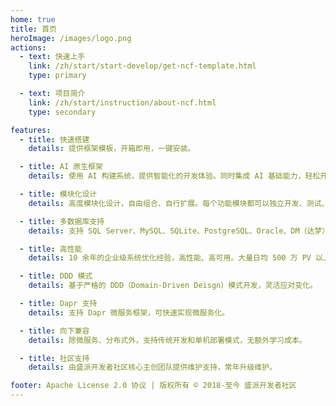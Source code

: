 ```yaml
---
home: true
title: 首页
heroImage: /images/logo.png
actions:
  - text: 快速上手
    link: /zh/start/start-develop/get-ncf-template.html
    type: primary

  - text: 项目简介
    link: /zh/start/instruction/about-ncf.html
    type: secondary

features:
  - title: 快速搭建
    details: 提供框架模板，开箱即用，一键安装。

  - title: AI 原生框架
    details: 使用 AI 构建系统，提供智能化的开发体验。同时集成 AI 基础能力，轻松开发 AI 应用。

  - title: 模块化设计
    details: 高度模块化设计，自由组合、自行扩展。每个功能模块都可以独立开发、测试、集成、部署。

  - title: 多数据库支持
    details: 支持 SQL Server、MySQL、SQLite、PostgreSQL、Oracle、DM（达梦）等多种数据库，并可轻松扩展

  - title: 高性能
    details: 10 余年的企业级系统优化经验，高性能、高可用。大量日均 500 万 PV 以上系统正在使用。

  - title: DDD 模式
    details: 基于严格的 DDD（Domain-Driven Deisgn）模式开发，灵活应对变化。

  - title: Dapr 支持
    details: 支持 Dapr 微服务框架，可快速实现微服务化。

  - title: 向下兼容
    details: 除微服务、分布式外，支持传统开发和单机部署模式，无额外学习成本。

  - title: 社区支持
    details: 由盛派开发者社区核心主创团队提供维护支持，常年升级维护。

footer: Apache License 2.0 协议 | 版权所有 © 2018-至今 盛派开发者社区
---
```

